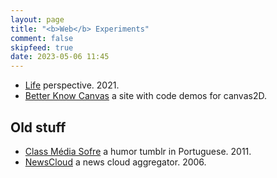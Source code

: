 ```yaml
---
layout: page
title: "<b>Web</b> Experiments"
comment: false
skipfeed: true
date: 2023-05-06 11:45
---
```


<div id="other">

- [Life](/exp/life) perspective. 2021.
- [Better Know Canvas](https://canvas.rocks/) a site with code demos for canvas2D.

## Old stuff

- [Class Média Sofre](https://classemediasofre.tumblr.com/) a humor tumblr in Portuguese. 2011.
- [NewsCloud](https://fserb.com/newscloud/) a news cloud aggregator. 2006.

</div>
